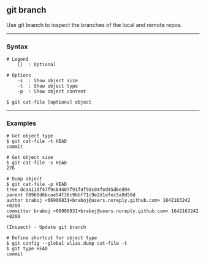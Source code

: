 ## git branch
Use git branch to inspect the branches of the local and remote repos.

-------------------------------------------------------------------------------
### Syntax
```shell
# Legend
    []  : Optional

# Options
    -s  : Show object size
    -t  : Show object type 
    -p  : Show object content 

$ git cat-file [options] object
```

-------------------------------------------------------------------------------
### Examples
```shell
# Get object type
$ git cat-file -t HEAD
commit

# Get object size
$ git cat-file -s HEAD
276

# Dump object
$ git cat-file -p HEAD
tree dcaa11df47f9c64407f91f4f98c84fed45d6ed94                               
parent f8960d6bcae54f38c9bbf71c9e2d1efec5a9d50d                             
author braboj <66906831+braboj@users.noreply.github.com> 1642163242 +0200   
committer braboj <66906831+braboj@users.noreply.github.com> 1642163242 +0200

(Inspect) - Update git branch

# Define shortcut for object type
$ git config --global alias.dump cat-file -t
$ git type HEAD
commit
```